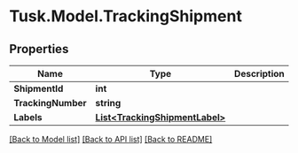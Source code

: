 # Tusk.Model.TrackingShipment

## Properties

Name | Type | Description | Notes
------------ | ------------- | ------------- | -------------
**ShipmentId** | **int** |  | [optional] 
**TrackingNumber** | **string** |  | [optional] 
**Labels** | [**List&lt;TrackingShipmentLabel&gt;**](TrackingShipmentLabel.md) |  | [optional] 

[[Back to Model list]](../README.md#documentation-for-models) [[Back to API list]](../README.md#documentation-for-api-endpoints) [[Back to README]](../README.md)

